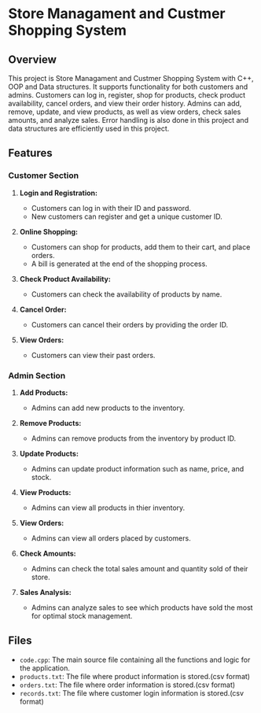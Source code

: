 
# Store Managament and Custmer Shopping System

## Overview

This project is Store Managament and Custmer Shopping System with C++, OOP and Data structures. It supports functionality for both customers and admins. Customers can log in, register, shop for products, check product availability, cancel orders, and view their order history. Admins can add, remove, update, and view products, as well as view orders, check sales amounts, and analyze sales. Error handling is also done in this project and data structures are efficiently used in this project.

## Features

### Customer Section

1. **Login and Registration:**
   - Customers can log in with their ID and password.
   - New customers can register and get a unique customer ID.

2. **Online Shopping:**
   - Customers can shop for products, add them to their cart, and place orders.
   - A bill is generated at the end of the shopping process.

3. **Check Product Availability:**
   - Customers can check the availability of products by name.

4. **Cancel Order:**
   - Customers can cancel their orders by providing the order ID.

5. **View Orders:**
   - Customers can view their past orders.

### Admin Section

1. **Add Products:**
   - Admins can add new products to the inventory.

2. **Remove Products:**
   - Admins can remove products from the inventory by product ID.

3. **Update Products:**
   - Admins can update product information such as name, price, and stock.

4. **View Products:**
   - Admins can view all products in thier inventory.

5. **View Orders:**
   - Admins can view all orders placed by customers.

6. **Check Amounts:**
   - Admins can check the total sales amount and quantity sold of their store.

7. **Sales Analysis:**
   - Admins can analyze sales to see which products have sold the most for optimal stock management.

## Files

- `code.cpp`: The main source file containing all the functions and logic for the application.
- `products.txt`: The file where product information is stored.(csv format)
- `orders.txt`: The file where order information is stored.(csv format)
- `records.txt`: The file where customer login information is stored.(csv format)

